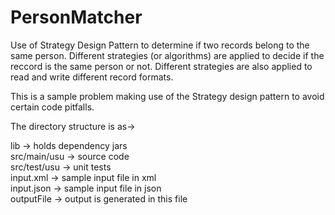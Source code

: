 # PersonMatcher
Use of Strategy Design Pattern to determine if two records belong to the same person. Different strategies (or algorithms) are applied to decide if the reccord is the same person or not. Different strategies are also applied to read and write different record formats.  

This is a sample problem making use of the Strategy design pattern to avoid certain code pitfalls.  


The directory structure is as->  

lib -> holds dependency jars  
src/main/usu -> source code  
src/test/usu -> unit tests  
input.xml -> sample input file in xml  
input.json -> sample input file in json  
outputFile -> output is generated in this file

